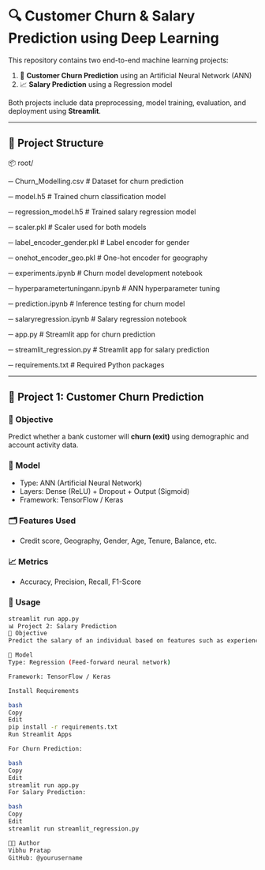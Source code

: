 # 🔍 Customer Churn & Salary Prediction using Deep Learning

This repository contains two end-to-end machine learning projects:

1. 🧠 **Customer Churn Prediction** using an Artificial Neural Network (ANN)
2. 📈 **Salary Prediction** using a Regression model

Both projects include data preprocessing, model training, evaluation, and deployment using **Streamlit**.

---

## 📂 Project Structure

📦 root/

─  Churn_Modelling.csv # Dataset for churn prediction

─  model.h5 # Trained churn classification model

─  regression_model.h5 # Trained salary regression model

─  scaler.pkl # Scaler used for both models

─  label_encoder_gender.pkl # Label encoder for gender

─  onehot_encoder_geo.pkl # One-hot encoder for geography

─  experiments.ipynb # Churn model development notebook

─  hyperparametertuningann.ipynb # ANN hyperparameter tuning

─  prediction.ipynb # Inference testing for churn model

─  salaryregression.ipynb # Salary regression notebook

─  app.py # Streamlit app for churn prediction

─  streamlit_regression.py # Streamlit app for salary prediction

─  requirements.txt # Required Python packages

---

## 🧠 Project 1: Customer Churn Prediction

### 📌 Objective
Predict whether a bank customer will **churn (exit)** using demographic and account activity data.

### 🔧 Model
- Type: ANN (Artificial Neural Network)
- Layers: Dense (ReLU) + Dropout + Output (Sigmoid)
- Framework: TensorFlow / Keras

### 🗂 Features Used
- Credit score, Geography, Gender, Age, Tenure, Balance, etc.

### 📈 Metrics
- Accuracy, Precision, Recall, F1-Score

### 🚀 Usage
```bash
streamlit run app.py
📊 Project 2: Salary Prediction
📌 Objective
Predict the salary of an individual based on features such as experience and domain.

🔧 Model
Type: Regression (Feed-forward neural network)

Framework: TensorFlow / Keras

Install Requirements

bash
Copy
Edit
pip install -r requirements.txt
Run Streamlit Apps

For Churn Prediction:

bash
Copy
Edit
streamlit run app.py
For Salary Prediction:

bash
Copy
Edit
streamlit run streamlit_regression.py

👨‍💻 Author
Vibhu Pratap
GitHub: @yourusername

